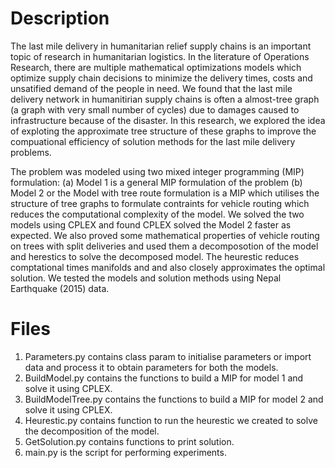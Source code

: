 # Description 

The last mile delivery in humanitarian relief supply chains is an important topic of research in humanitarian logistics. In the literature of Operations Research, there are multiple mathematical optimizations models which optimize supply chain decisions to minimize the delivery times, costs and unsatified demand of the people in need. We found that the last mile delivery network in humanitirian supply chains is often a almost-tree graph (a graph with very small number of cycles) due to damages caused to infrastructure because of the disaster. In this research, we explored the idea of exploting the approximate tree structure of these graphs to improve the compuational efficiency of solution methods for the last mile delivery problems.

The problem was modeled using two mixed integer programming (MIP) formulation: (a) Model 1 is a general MIP formulation of the problem (b) Model 2 or the Model with tree route formulation is a MIP which utilises the structure of tree graphs to formulate contraints for vehicle routing which reduces the computational complexity of the model. We solved the two models using CPLEX and found CPLEX solved the Model 2 faster as expected. We also proved some mathematical properties of vehicle routing on trees with split deliveries and used them  a decomposotion of the model and herestics to solve the decomposed model. The heurestic reduces comptational times manifolds and and also closely approximates the optimal solution. We tested the models and solution methods using Nepal Earthquake (2015) data. 
# Files 

1. Parameters.py contains class param to initialise parameters or import data and process it to obtain parameters for both the models.
2. BuildModel.py contains the functions to build a MIP for model 1 and solve it using CPLEX.
3. BuildModelTree.py contains the functions to build a MIP for model 2 and solve it using CPLEX.
4. Heurestic.py contains function to run the heurestic we created to solve the decomposition of the model.
5. GetSolution.py contains functions to print solution.
6. main.py is the script for performing experiments.




